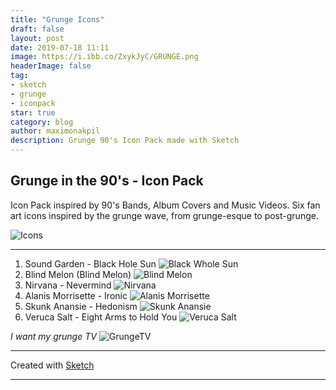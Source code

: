 ```yaml
---
title: "Grunge Icons"
draft: false
layout: post
date: 2019-07-18 11:11
image: https://i.ibb.co/ZxykJyC/GRUNGE.png
headerImage: false
tag:
- sketch
- grunge
- iconpack
star: true
category: blog
author: maximonakpil
description: Grunge 90's Icon Pack made with Sketch
---
```


## Grunge in the 90's - Icon Pack

Icon Pack inspired by 90's Bands, Album Covers and Music Videos.
Six fan art icons inspired by the grunge wave, from grunge-esque to post-grunge.

![Icons](https://i.ibb.co/0GRHP8V/Icon-Pack-3x.png)

***
1. Sound Garden - Black Hole Sun
![Black Whole Sun](https://i.ibb.co/5FjWQbB/3xblkholesun.png)
2. Blind Melon (Blind Melon)
![Blind Melon](https://i.ibb.co/Htq2PBt/blindmelon-3x.png)
3. Nirvana - Nevermind
![Nirvana](https://i.ibb.co/3F8NfD7/nirvana-3x.png)
4. Alanis Morrisette - Ironic
![Alanis Morrisette](https://i.ibb.co/F7GrXqq/alanis-3x.png)
5. Skunk Anansie - Hedonism
![Skunk Anansie](https://i.ibb.co/rdm0v8Y/Skunk-Anansie-3x.png)
6. Veruca Salt - Eight Arms to Hold You
![Veruca Salt](https://i.ibb.co/NpLRNt7/Veruca-Salt-3x.png)


_I want my grunge TV_
![GrungeTV](https://i.ibb.co/YDZCQ7Y/grungeTV.png)

***
Created with [Sketch](https://www.sketch.com/)



---
